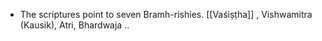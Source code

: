 - The scriptures point to seven Bramh-rishies. [[Vaśiṣṭha]] , Vishwamitra (Kausik), Atri, Bhardwaja ..